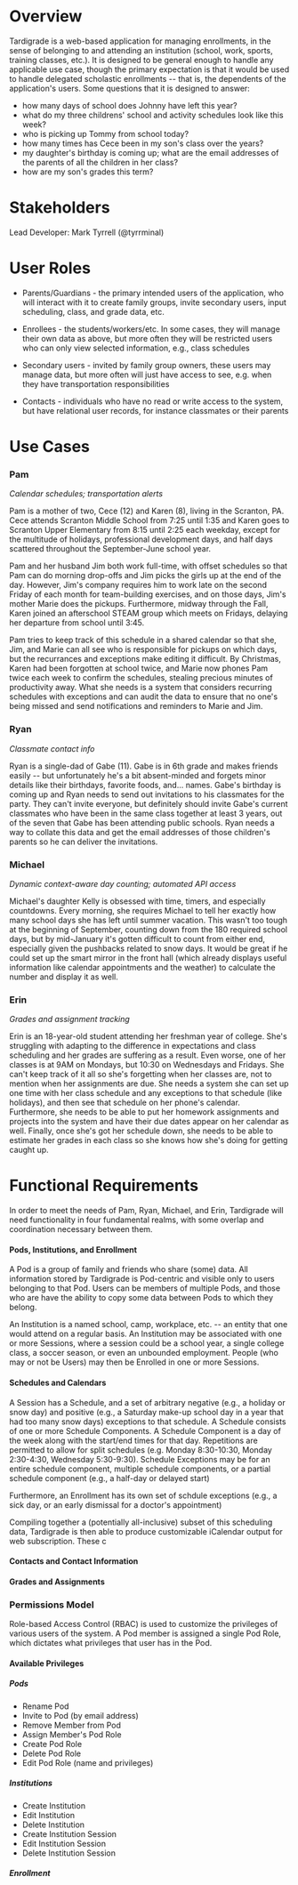 ﻿# Overview

Tardigrade is a web-based application for managing enrollments, in the sense of belonging to and attending an institution (school, work, sports, training classes, etc.).
It is designed to be general enough to handle any applicable use case, though the primary expectation is that it would be used to handle delegated scholastic enrollments -- that is,
the dependents of the application's users. Some questions that it is designed to answer:

  * how many days of school does Johnny have left this year?
  * what do my three childrens' school and activity schedules look like this week?
  * who is picking up Tommy from school today?
  * how many times has Cece been in my son's class over the years?
  * my daughter's birthday is coming up; what are the email addresses of the parents of all the children in her class?
  * how are my son's grades this term?

# Stakeholders

Lead Developer: Mark Tyrrell (@tyrrminal)

# User Roles

* Parents/Guardians - the primary intended users of the application, who will interact with it to create family groups, invite secondary users, input scheduling, class, and grade data, etc.

* Enrollees - the students/workers/etc. In some cases, they will manage their own data as above, but more often they will be restricted users who can only view selected information, e.g., class schedules

* Secondary users - invited by family group owners, these users may manage data, but more often will just have access to see, e.g. when they have transportation responsibilities

* Contacts - individuals who have no read or write access to the system, but have relational user records, for instance classmates or their parents

# Use Cases

### Pam

*Calendar schedules; transportation alerts*

Pam is a mother of two, Cece (12) and Karen (8), living in the Scranton, PA. Cece attends Scranton Middle School 
from 7:25 until 1:35 and Karen goes to Scranton Upper Elementary from 8:15 until 2:25 each weekday, except for 
the multitude of holidays, professional development days, and half days scattered throughout the September-June 
school year. 

Pam and her husband Jim both work full-time, with offset schedules so that Pam can do morning drop-offs 
and Jim picks the girls up at the end of the day. However, Jim's company requires him to work late on the 
second Friday of each month for team-building exercises, and on those days, Jim's mother Marie does the 
pickups. Furthermore, midway through the Fall, Karen joined an afterschool STEAM group which meets on Fridays,
delaying her departure from school until 3:45.

Pam tries to keep track of this schedule in a shared calendar so that she, Jim, and Marie can all see who is
responsible for pickups on which days, but the recurrances and exceptions make editing it difficult. By Christmas, Karen
had been forgotten at school twice, and Marie now phones Pam twice each week to confirm the schedules, stealing precious
minutes of productivity away. What she needs is a system that considers recurring schedules with exceptions and can
audit the data to ensure that no one's being missed and send notifications and reminders to Marie and Jim.

### Ryan

*Classmate contact info*

Ryan is a single-dad of Gabe (11). Gabe is in 6th grade and makes friends easily -- but unfortunately he's a bit 
absent-minded and forgets  minor details like their birthdays, favorite foods, and... names. Gabe's birthday is 
coming up and Ryan needs to send out invitations to his classmates for the party. They can't invite everyone, but
definitely should invite Gabe's current classmates who have been in the same class together at least 3 years, out of
the seven that Gabe has been attending public schools. Ryan needs a way to collate this data and get the email addresses
of those children's parents so he can deliver the invitations.

### Michael

*Dynamic context-aware day counting; automated API access*

Michael's daughter Kelly is obsessed with time, timers, and especially countdowns. Every morning, she requires Michael
to tell her exactly how many school days she has left until summer vacation. This wasn't too tough at the beginning of
September, counting down from the 180 required school days, but by mid-January it's gotten difficult to count from either
end, especially given the pushbacks related to snow days. It would be great if he could set up the smart mirror in the front
hall (which already displays useful information like calendar appointments and the weather) to calculate the number and 
display it as well.

### Erin

*Grades and assignment tracking*

Erin is an 18-year-old student attending her freshman year of college. She's struggling with adapting to the difference in
expectations and class scheduling and her grades are suffering as a result. Even worse, one of her classes is at 9AM on Mondays,
but 10:30 on Wednesdays and Fridays. She can't keep track of it all so she's forgetting when her classes are, not to mention when 
her assignments are due. She needs a system she can set up one time with her class schedule and any exceptions to that schedule
(like holidays), and then see that schedule on her phone's calendar. Furthermore, she needs to be able to put her homework assignments
and projects into the system and have their due dates appear on her calendar as well. Finally, once she's got her schedule down,
she needs to be able to estimate her grades in each class so she knows how she's doing for getting caught up.

# Functional Requirements

In order to meet the needs of Pam, Ryan, Michael, and Erin, Tardigrade will need functionality in four fundamental realms,
with some overlap and coordination necessary between them.

#### Pods, Institutions, and Enrollment

A Pod is a group of family and friends who share (some) data. All information stored by Tardigrade is Pod-centric and
visible only to users belonging to that Pod. Users can be members of multiple Pods, and those who are have the ability
to copy some data between Pods to which they belong.

An Institution is a named school, camp, workplace, etc. -- an entity that one would attend on a regular basis. An Institution
may be associated with one or more Sessions, where a session could be a school year, a single college class, a soccer season,
or even an unbounded employment. People (who may or not be Users) may then be Enrolled in one or more Sessions.

#### Schedules and Calendars

A Session has a Schedule, and a set of arbitrary negative (e.g., a holiday or snow day) and positive (e.g., a Saturday make-up 
school day in a year that had too many snow days) exceptions to that schedule. A Schedule consists of one or more Schedule Components.
A Schedule Component is a day of the week along with the start/end times for that day. Repetitions are permitted to allow for split 
schedules (e.g. Monday 8:30-10:30, Monday 2:30-4:30, Wednesday 5:30-9:30). Schedule Exceptions may be for an entire schedule 
component, multiple schedule components, or a partial schedule component (e.g., a half-day or delayed start)

Furthermore, an Enrollment has its own set of schdule exceptions (e.g., a sick day, or an early dismissal for a doctor's appointment)

Compiling together a (potentially all-inclusive) subset of this scheduling data, Tardigrade is then able to produce customizable 
iCalendar output for web subscription. These c

#### Contacts and Contact Information

#### Grades and Assignments












### Permissions Model

Role-based Access Control (RBAC) is used to customize the privileges of various users of the system. A Pod member is assigned 
a single Pod Role, which dictates what privileges that user has in the Pod.

#### Available Privileges

##### Pods

* Rename Pod
* Invite to Pod (by email address)
* Remove Member from Pod
* Assign Member's Pod Role
* Create Pod Role
* Delete Pod Role
* Edit Pod Role (name and privileges)

##### Institutions

* Create Institution
* Edit Institution
* Delete Institution
* Create Institution Session
* Edit Institution Session
* Delete Institution Session

##### Enrollment

